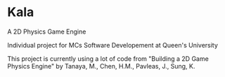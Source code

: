 # Kala
A 2D Physics Game Engine

Individual project for MCs Software Developement at Queen's University

This project is currently using a lot of code from "Building a 2D Game Physics Engine" by Tanaya, M., Chen, H.M., Pavleas, J., Sung, K.
